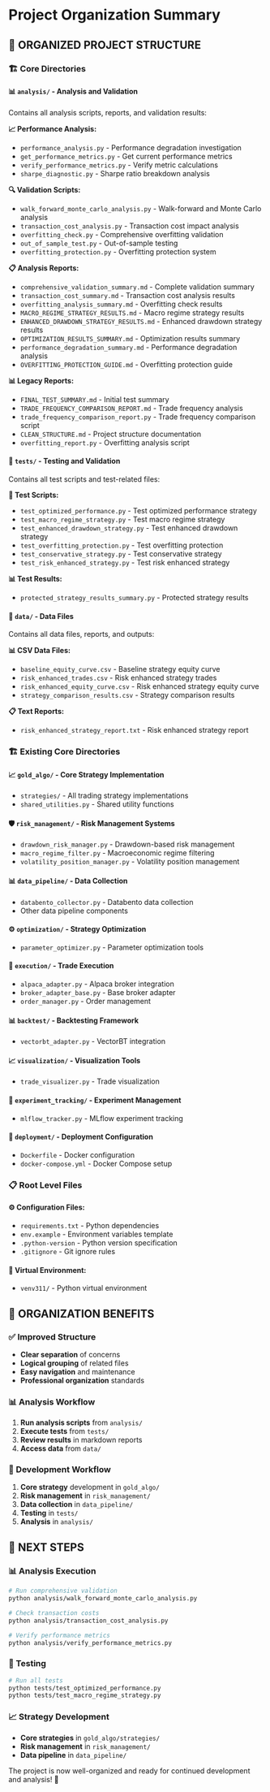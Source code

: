 # Project Organization Summary

## 📁 **ORGANIZED PROJECT STRUCTURE**

### **🏗️ Core Directories**

#### **📊 `analysis/` - Analysis and Validation**
Contains all analysis scripts, reports, and validation results:

**📈 Performance Analysis:**
- `performance_analysis.py` - Performance degradation investigation
- `get_performance_metrics.py` - Get current performance metrics
- `verify_performance_metrics.py` - Verify metric calculations
- `sharpe_diagnostic.py` - Sharpe ratio breakdown analysis

**🔍 Validation Scripts:**
- `walk_forward_monte_carlo_analysis.py` - Walk-forward and Monte Carlo analysis
- `transaction_cost_analysis.py` - Transaction cost impact analysis
- `overfitting_check.py` - Comprehensive overfitting validation
- `out_of_sample_test.py` - Out-of-sample testing
- `overfitting_protection.py` - Overfitting protection system

**📋 Analysis Reports:**
- `comprehensive_validation_summary.md` - Complete validation summary
- `transaction_cost_summary.md` - Transaction cost analysis results
- `overfitting_analysis_summary.md` - Overfitting check results
- `MACRO_REGIME_STRATEGY_RESULTS.md` - Macro regime strategy results
- `ENHANCED_DRAWDOWN_STRATEGY_RESULTS.md` - Enhanced drawdown strategy results
- `OPTIMIZATION_RESULTS_SUMMARY.md` - Optimization results summary
- `performance_degradation_summary.md` - Performance degradation analysis
- `OVERFITTING_PROTECTION_GUIDE.md` - Overfitting protection guide

**📊 Legacy Reports:**
- `FINAL_TEST_SUMMARY.md` - Initial test summary
- `TRADE_FREQUENCY_COMPARISON_REPORT.md` - Trade frequency analysis
- `trade_frequency_comparison_report.py` - Trade frequency comparison script
- `CLEAN_STRUCTURE.md` - Project structure documentation
- `overfitting_report.py` - Overfitting analysis script

#### **🧪 `tests/` - Testing and Validation**
Contains all test scripts and test-related files:

**🧪 Test Scripts:**
- `test_optimized_performance.py` - Test optimized performance strategy
- `test_macro_regime_strategy.py` - Test macro regime strategy
- `test_enhanced_drawdown_strategy.py` - Test enhanced drawdown strategy
- `test_overfitting_protection.py` - Test overfitting protection
- `test_conservative_strategy.py` - Test conservative strategy
- `test_risk_enhanced_strategy.py` - Test risk enhanced strategy

**📊 Test Results:**
- `protected_strategy_results_summary.py` - Protected strategy results

#### **📁 `data/` - Data Files**
Contains all data files, reports, and outputs:

**📊 CSV Data Files:**
- `baseline_equity_curve.csv` - Baseline strategy equity curve
- `risk_enhanced_trades.csv` - Risk enhanced strategy trades
- `risk_enhanced_equity_curve.csv` - Risk enhanced strategy equity curve
- `strategy_comparison_results.csv` - Strategy comparison results

**📋 Text Reports:**
- `risk_enhanced_strategy_report.txt` - Risk enhanced strategy report

### **🏗️ Existing Core Directories**

#### **📈 `gold_algo/` - Core Strategy Implementation**
- `strategies/` - All trading strategy implementations
- `shared_utilities.py` - Shared utility functions

#### **🛡️ `risk_management/` - Risk Management Systems**
- `drawdown_risk_manager.py` - Drawdown-based risk management
- `macro_regime_filter.py` - Macroeconomic regime filtering
- `volatility_position_manager.py` - Volatility position management

#### **📊 `data_pipeline/` - Data Collection**
- `databento_collector.py` - Databento data collection
- Other data pipeline components

#### **⚙️ `optimization/` - Strategy Optimization**
- `parameter_optimizer.py` - Parameter optimization tools

#### **🔧 `execution/` - Trade Execution**
- `alpaca_adapter.py` - Alpaca broker integration
- `broker_adapter_base.py` - Base broker adapter
- `order_manager.py` - Order management

#### **📊 `backtest/` - Backtesting Framework**
- `vectorbt_adapter.py` - VectorBT integration

#### **📈 `visualization/` - Visualization Tools**
- `trade_visualizer.py` - Trade visualization

#### **🔬 `experiment_tracking/` - Experiment Management**
- `mlflow_tracker.py` - MLflow experiment tracking

#### **🚀 `deployment/` - Deployment Configuration**
- `Dockerfile` - Docker configuration
- `docker-compose.yml` - Docker Compose setup

### **📋 Root Level Files**

#### **⚙️ Configuration Files:**
- `requirements.txt` - Python dependencies
- `env.example` - Environment variables template
- `.python-version` - Python version specification
- `.gitignore` - Git ignore rules

#### **📁 Virtual Environment:**
- `venv311/` - Python virtual environment

## 🎯 **ORGANIZATION BENEFITS**

### **✅ Improved Structure**
- **Clear separation** of concerns
- **Logical grouping** of related files
- **Easy navigation** and maintenance
- **Professional organization** standards

### **📊 Analysis Workflow**
1. **Run analysis scripts** from `analysis/`
2. **Execute tests** from `tests/`
3. **Review results** in markdown reports
4. **Access data** from `data/`

### **🔧 Development Workflow**
1. **Core strategy** development in `gold_algo/`
2. **Risk management** in `risk_management/`
3. **Data collection** in `data_pipeline/`
4. **Testing** in `tests/`
5. **Analysis** in `analysis/`

## 🚀 **NEXT STEPS**

### **📊 Analysis Execution**
```bash
# Run comprehensive validation
python analysis/walk_forward_monte_carlo_analysis.py

# Check transaction costs
python analysis/transaction_cost_analysis.py

# Verify performance metrics
python analysis/verify_performance_metrics.py
```

### **🧪 Testing**
```bash
# Run all tests
python tests/test_optimized_performance.py
python tests/test_macro_regime_strategy.py
```

### **📈 Strategy Development**
- **Core strategies** in `gold_algo/strategies/`
- **Risk management** in `risk_management/`
- **Data pipeline** in `data_pipeline/`

The project is now well-organized and ready for continued development and analysis! 🎉 